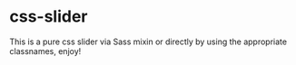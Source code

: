 # css-slider
This is a pure css slider via Sass mixin or directly by using the appropriate classnames, enjoy!

